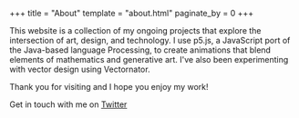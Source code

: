+++
title = "About"
template = "about.html"
paginate_by = 0
+++

This website is a collection of my ongoing projects that explore the intersection of art, design, and technology. I use p5.js, a JavaScript port of the Java-based language Processing, to create animations that blend elements of mathematics and generative art. I've also been experimenting with vector design using Vectornator.

Thank you for visiting and I hope you enjoy my work!

Get in touch with me on <a href="https://twitter.com/holocrypt1c">Twitter</a>